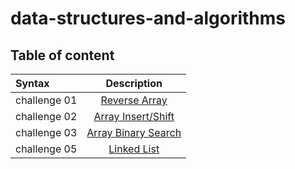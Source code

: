# data-structures-and-algorithms


## Table of content


| Syntax      | Description |    
| :---        |    :----:   |          
|challenge 01|[Reverse Array](reverse-arr/README.md)|
|challenge 02|[Array Insert/Shift](array-insert-shift/README.md)|
|challenge 03|[Array Binary Search](array-binary-search/README.md)|
|challenge 05|[Linked List](linked_list/README.md)|


